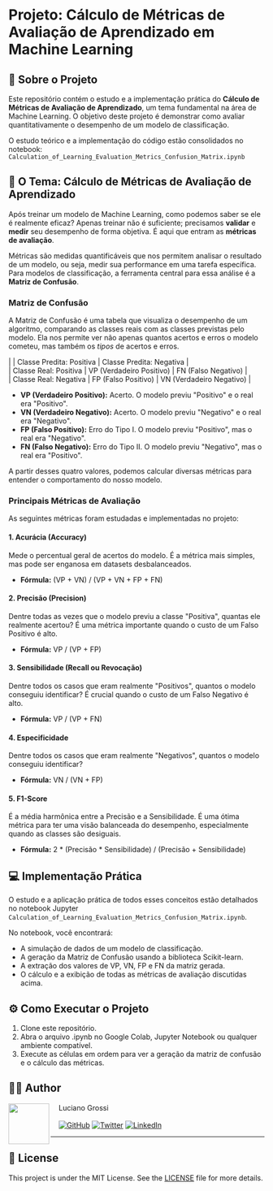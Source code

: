 # **Projeto: Cálculo de Métricas de Avaliação de Aprendizado em Machine Learning**

## **📖 Sobre o Projeto**

Este repositório contém o estudo e a implementação prática do **Cálculo de Métricas de Avaliação de Aprendizado**, um tema fundamental na área de Machine Learning. O objetivo deste projeto é demonstrar como avaliar quantitativamente o desempenho de um modelo de classificação.

O estudo teórico e a implementação do código estão consolidados no notebook:  
`Calculation_of_Learning_Evaluation_Metrics_Confusion_Matrix.ipynb`

## **🎯 O Tema: Cálculo de Métricas de Avaliação de Aprendizado**

Após treinar um modelo de Machine Learning, como podemos saber se ele é realmente eficaz? Apenas treinar não é suficiente; precisamos **validar** e **medir** seu desempenho de forma objetiva. É aqui que entram as **métricas de avaliação**.

Métricas são medidas quantificáveis que nos permitem analisar o resultado de um modelo, ou seja, medir sua performance em uma tarefa específica. Para modelos de classificação, a ferramenta central para essa análise é a **Matriz de Confusão**.

### **Matriz de Confusão**

A Matriz de Confusão é uma tabela que visualiza o desempenho de um algoritmo, comparando as classes reais com as classes previstas pelo modelo. Ela nos permite ver não apenas quantos acertos e erros o modelo cometeu, mas também os *tipos* de acertos e erros.

| | Classe Predita: Positiva | Classe Predita: Negativa |  
| Classe Real: Positiva | VP (Verdadeiro Positivo) | FN (Falso Negativo) |  
| Classe Real: Negativa | FP (Falso Positivo) | VN (Verdadeiro Negativo) |

* **VP (Verdadeiro Positivo):** Acerto. O modelo previu "Positivo" e o real era "Positivo".  
* **VN (Verdadeiro Negativo):** Acerto. O modelo previu "Negativo" e o real era "Negativo".  
* **FP (Falso Positivo):** Erro do Tipo I. O modelo previu "Positivo", mas o real era "Negativo".  
* **FN (Falso Negativo):** Erro do Tipo II. O modelo previu "Negativo", mas o real era "Positivo".

A partir desses quatro valores, podemos calcular diversas métricas para entender o comportamento do nosso modelo.

### **Principais Métricas de Avaliação**

As seguintes métricas foram estudadas e implementadas no projeto:

#### **1\. Acurácia (Accuracy)**

Mede o percentual geral de acertos do modelo. É a métrica mais simples, mas pode ser enganosa em datasets desbalanceados.

* **Fórmula:** (VP \+ VN) / (VP \+ VN \+ FP \+ FN)

#### **2\. Precisão (Precision)**

Dentre todas as vezes que o modelo previu a classe "Positiva", quantas ele realmente acertou? É uma métrica importante quando o custo de um Falso Positivo é alto.

* **Fórmula:** VP / (VP \+ FP)

#### **3\. Sensibilidade (Recall ou Revocação)**

Dentre todos os casos que eram realmente "Positivos", quantos o modelo conseguiu identificar? É crucial quando o custo de um Falso Negativo é alto.

* **Fórmula:** VP / (VP \+ FN)

#### **4\. Especificidade**

Dentre todos os casos que eram realmente "Negativos", quantos o modelo conseguiu identificar?

* **Fórmula:** VN / (VN \+ FP)

#### **5\. F1-Score**

É a média harmônica entre a Precisão e a Sensibilidade. É uma ótima métrica para ter uma visão balanceada do desempenho, especialmente quando as classes são desiguais.

* **Fórmula:** 2 \* (Precisão \* Sensibilidade) / (Precisão \+ Sensibilidade)

## **💻 Implementação Prática**

O estudo e a aplicação prática de todos esses conceitos estão detalhados no notebook Jupyter `Calculation_of_Learning_Evaluation_Metrics_Confusion_Matrix.ipynb`.

No notebook, você encontrará:

* A simulação de dados de um modelo de classificação.  
* A geração da Matriz de Confusão usando a biblioteca Scikit-learn.  
* A extração dos valores de VP, VN, FP e FN da matriz gerada.  
* O cálculo e a exibição de todas as métricas de avaliação discutidas acima.

## **⚙️ Como Executar o Projeto**

1. Clone este repositório.  
2. Abra o arquivo .ipynb no Google Colab, Jupyter Notebook ou qualquer ambiente compatível.  
3. Execute as células em ordem para ver a geração da matriz de confusão e o cálculo das métricas.

## 👨‍💻 Author

<img 
  align=left 
  margin=10 
  width=80 
  src="https://avatars.githubusercontent.com/u/188269406"
/>
<p>&nbsp&nbsp&nbsp&nbspLuciano Grossi<br/><br/>
    &nbsp&nbsp&nbsp
    <a href="https://github.com/grossitech"><img src="https://img.shields.io/badge/GitHub-181717?style=for-the-badge&logo=github&logoColor=white" alt="GitHub"></a>
    <a href="https://twitter.com/lucianogrossi"><img src="https://img.shields.io/badge/Twitter-1DA1F2?style=for-the-badge&logo=twitter&logoColor=white" alt="Twitter"></a>
    <a href="https://www.linkedin.com/in/lucianogrossi"><img src="https://img.shields.io/badge/LinkedIn-0077B5?style=for-the-badge&logo=linkedin&logoColor=white" alt="LinkedIn"></a>
</p>

---

## 📜 License

This project is under the MIT License. See the [LICENSE](LICENSE) file for more details.